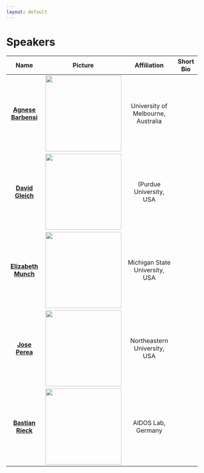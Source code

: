 ```yaml
---
layout: default
---
```














# Speakers 



| Name | Picture | Affiliation | Short Bio |
|:-----------:|:--------:|:---------:| :-----------:|
 | [**Agnese Barbensi**](https://sites.google.com/view/agnesebarbensi/home) | <img src="https://user-images.githubusercontent.com/18553208/211135315-95abf196-489c-44d8-9b91-55587564bf7b.png" width="200" height="200" /> | University of Melbourne, Australia | |
 |  [**David Gleich**](https://www.cs.purdue.edu/homes/dgleich/) | <img src="https://user-images.githubusercontent.com/18553208/211136871-e014d595-ea7c-409a-b6fc-8bdc036c3b22.png" width="200" height="200" />   | (Purdue University, USA| |
 | [**Elizabeth Munch**](http://www.elizabethmunch.com/)  | <img src="https://user-images.githubusercontent.com/18553208/211137136-e1fd6e50-2e53-42ba-9de4-d87eeaa2ddaa.png" width="200" height="200" /> | Michigan State University, USA | |
  | [**Jose Perea**](https://www.joperea.com/) | <img src="https://user-images.githubusercontent.com/18553208/211137526-6ff9048e-c401-47b7-80a9-471518c12d5a.png" width="200" height="200" /> | Northeastern University, USA |  
 |[**Bastian Rieck**](https://bastian.rieck.me/) |<img src="https://user-images.githubusercontent.com/18553208/211137841-09c1dd5a-f6bd-48cd-9c3b-3bffd2361bcc.png" width="200" height="200" /> | AIDOS Lab, Germany | |









